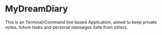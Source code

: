 # MyDreamDiary
This is an Terminal/Command line based Application, aimed to keep private notes, future tasks and personal messages Safe from others.
